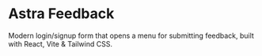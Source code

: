 # Astra Feedback

Modern login/signup form that opens a menu for submitting feedback, built with React, Vite & Tailwind CSS.
